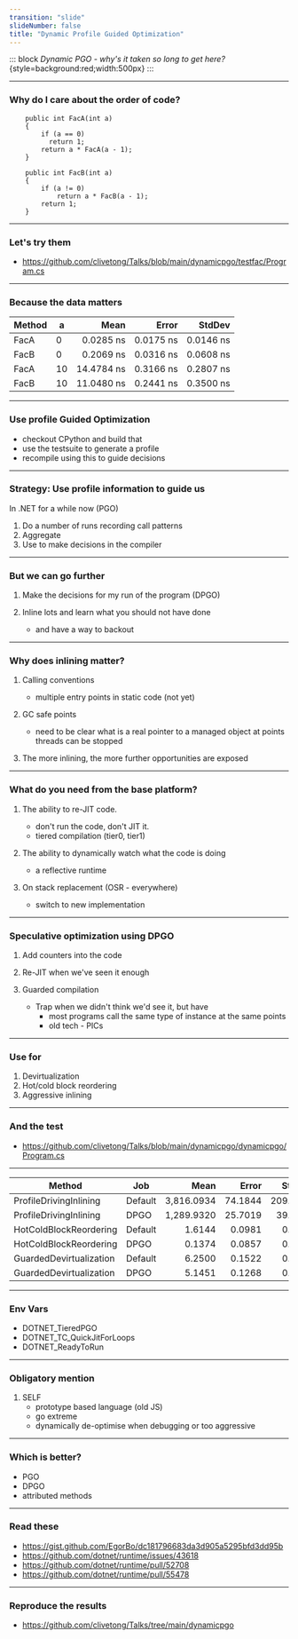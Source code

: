 ```yaml
---
transition: "slide"
slideNumber: false
title: "Dynamic Profile Guided Optimization"
---
```


::: block
*Dynamic PGO - why's it taken so long to get here?* {style=background:red;width:500px}
::: 

---

### Why do I care about the order of code?

```
    public int FacA(int a)
    {
        if (a == 0)
          return 1;
        return a * FacA(a - 1);
    }

    public int FacB(int a)
    {
        if (a != 0)
            return a * FacB(a - 1);
        return 1;
    }
```

---


### Let's try them

- https://github.com/clivetong/Talks/blob/main/dynamicpgo/testfac/Program.cs



---



### Because the data matters



| Method |  a |       Mean |     Error |    StdDev |
|------- |--- |-----------:|----------:|----------:|
|   FacA |  0 |  0.0285 ns | 0.0175 ns | 0.0146 ns |
|   FacB |  0 |  0.2069 ns | 0.0316 ns | 0.0608 ns |
|   FacA | 10 | 14.4784 ns | 0.3166 ns | 0.2807 ns |
|   FacB | 10 | 11.0480 ns | 0.2441 ns | 0.3500 ns |


---

### Use profile Guided Optimization


- checkout CPython and build that
- use the testsuite to generate a profile
- recompile using this to guide decisions

---


### Strategy: Use profile information to guide us

In .NET for a while now (PGO)

1. Do a number of runs recording call patterns
2. Aggregate
3. Use to make decisions in the compiler

---

### But we can go further

1. Make the decisions for my run of the program (DPGO)

2. Inline lots and learn what you should not have done
    - and have a way to backout


---

### Why does inlining matter?

1. Calling conventions
    - multiple entry points in static code (not yet)

2. GC safe points
    - need to be clear what is a real pointer to a managed object at points threads can be stopped

3. The more inlining, the more further opportunities are exposed


---


### What do you need from the base platform?

1.  The ability to re-JIT code.
    - don't run the code, don't JIT it.
    - tiered compilation (tier0, tier1)

2. The ability to dynamically watch what the code is doing
    - a reflective runtime

3. On stack replacement (OSR - everywhere)
    - switch to new implementation


---



### Speculative optimization using DPGO

1. Add counters into the code

2. Re-JIT when we've seen it enough

3. Guarded compilation
   -  Trap when we didn't think we'd see it, but have  
        - most programs call the same type of instance at the same points 
        - old tech - PICs


---

### Use for

1. Devirtualization
2. Hot/cold block reordering
3. Aggressive inlining

---


### And the test

- https://github.com/clivetong/Talks/blob/main/dynamicpgo/dynamicpgo/Program.cs


---



|                  Method |          Job |          Mean |      Error |      StdDev |
|------------------------ |------------- |--------------:|-----------:|------------:|
|  ProfileDrivingInlining | Default | 3,816.0934 | 74.1844 | 209.2385 |
|  ProfileDrivingInlining | DPGO | 1,289.9320 | 25.7019 |  39.2495 |
|  HotColdBlockReordering | Default|     1.6144 |  0.0981 |   0.1310 |
|  HotColdBlockReordering | DPGO |     0.1374 |  0.0857 |   0.0760 |
| GuardedDevirtualization | Default|     6.2500 |  0.1522 |   0.2277 |
| GuardedDevirtualization | DPGO |     5.1451 |  0.1268 |   0.1303 |


---

### Env Vars

- DOTNET_TieredPGO
- DOTNET_TC_QuickJitForLoops
- DOTNET_ReadyToRun


---

### Obligatory mention

1. SELF 
    - prototype based language (old JS)
    - go extreme
    - dynamically de-optimise when debugging or too aggressive

---

### Which is better?

- PGO 
- DPGO
- attributed methods

---


### Read these

- https://gist.github.com/EgorBo/dc181796683da3d905a5295bfd3dd95b
- https://github.com/dotnet/runtime/issues/43618
- https://github.com/dotnet/runtime/pull/52708
- https://github.com/dotnet/runtime/pull/55478

---

### Reproduce the results 

- https://github.com/clivetong/Talks/tree/main/dynamicpgo
